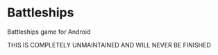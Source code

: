 Battleships
===========

Battleships game for Android

THIS IS COMPLETELY UNMAINTAINED AND WILL NEVER BE FINISHED
